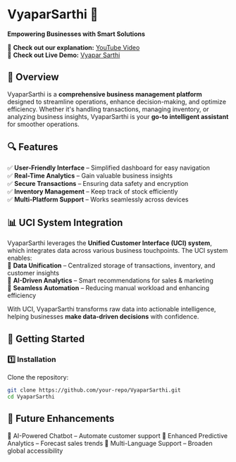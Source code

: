 # VyaparSarthi 🚀  
**Empowering Businesses with Smart Solutions**  

🔗 **Check out our explanation:** [YouTube Video](https://youtu.be/e0VW5B2aLjY?si=pT757qsGRttpH0rJ)  
🔗 **Check out Live Demo:** [Vyapar Sarthi]((https://vyapar-sarthi-topaz.vercel.app/))

## 📌 Overview  
VyaparSarthi is a **comprehensive business management platform** designed to streamline operations, enhance decision-making, and optimize efficiency. Whether it's handling transactions, managing inventory, or analyzing business insights, VyaparSarthi is your **go-to intelligent assistant** for smoother operations.  

## 🔍 Features  
✅ **User-Friendly Interface** – Simplified dashboard for easy navigation  
✅ **Real-Time Analytics** – Gain valuable business insights  
✅ **Secure Transactions** – Ensuring data safety and encryption  
✅ **Inventory Management** – Keep track of stock efficiently  
✅ **Multi-Platform Support** – Works seamlessly across devices  

## 📊 UCI System Integration  
VyaparSarthi leverages the **Unified Customer Interface (UCI) system**, which integrates data across various business touchpoints. The UCI system enables:  
🔹 **Data Unification** – Centralized storage of transactions, inventory, and customer insights  
🔹 **AI-Driven Analytics** – Smart recommendations for sales & marketing  
🔹 **Seamless Automation** – Reducing manual workload and enhancing efficiency  

With UCI, VyaparSarthi transforms raw data into actionable intelligence, helping businesses **make data-driven decisions** with confidence.  

## 🚀 Getting Started  
### 1️⃣ Installation  
Clone the repository:  
```bash
git clone https://github.com/your-repo/VyaparSarthi.git
cd VyaparSarthi
```

## 🔮 Future Enhancements
🔹 AI-Powered Chatbot – Automate customer support
🔹 Enhanced Predictive Analytics – Forecast sales trends
🔹 Multi-Language Support – Broaden global accessibility
